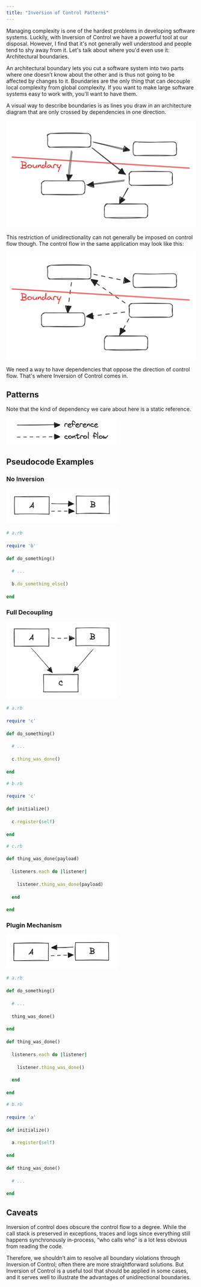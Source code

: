 ```yaml
---
title: "Inversion of Control Patterns"
---
```


Managing complexity is one of the hardest problems in developing software systems. Luckily, with Inversion of Control we have a powerful tool at our disposal. However, I find that it's not generally well understood and people tend to shy away from it. Let's talk about where you'd even use it: Architectural boundaries.

An architectural boundary lets you cut a software system into two parts where one doesn’t know about the other and is thus not going to be affected by changes to it. Boundaries are the only thing that can decouple local complexity from global complexity. If you want to make large software systems easy to work with, you'll want to have them.

A visual way to describe boundaries is as lines you draw in an architecture diagram that are only crossed by dependencies in one direction.

![The arrows represent "depends on" relationships. The bottom partition of the architecture is independent of the top and will thus not be affected by changes to it.](assets/inversion-of-control/boundary.png)

This restriction of unidirectionality can not generally be imposed on control flow though. The control flow in the same application may look like this:

![Here, the control flow crosses the boundary in both directions. Changing that would change the semantics of the application.](assets/inversion-of-control/control_flow.png)

We need a way to have dependencies that oppose the direction of control flow. That's where Inversion of Control comes in.

## Patterns

Note that the kind of dependency we care about here is a static reference.

![Solid arrows are dependencies, dashed arrows are control flow.](assets/inversion-of-control/legend.png)

## Pseudocode Examples
### No Inversion

![A depends on B, A calls into B.](assets/inversion-of-control/no_inversion.png)

```ruby
# a.rb

require 'b'

def do_something()

  # ...

  b.do_something_else()

end
```

### Full Decoupling

![A and B depend on C, A calls into B.](assets/inversion-of-control/full_decoupling.png)

```ruby
# a.rb

require 'c'

def do_something()

  # ...

  c.thing_was_done()

end
```

```ruby
# b.rb

require 'c'

def initialize()

  c.register(self)

end
```

```ruby
# c.rb

def thing_was_done(payload)

  listeners.each do |listener|

    listener.thing_was_done(payload)

  end

end
```

### Plugin Mechanism

![A calls into B, but B depends on A.](assets/inversion-of-control/plugin_mechanism.png)

```ruby
# a.rb

def do_something()

  # ...

  thing_was_done()

end

def thing_was_done()

  listeners.each do |listener|

    listener.thing_was_done()

  end

end
```

```ruby
# b.rb

require 'a'

def initialize()

  a.register(self)

end

def thing_was_done()

  # ...

end
```

## Caveats

Inversion of control does obscure the control flow to a degree. While the call stack is preserved in exceptions, traces and logs since everything still happens synchronously in-process, “who calls who” is a lot less obvious from reading the code. 

Therefore, we shouldn’t aim to resolve all boundary violations through Inversion of Control; often there are more straightforward solutions. But Inversion of Control is a useful tool that should be applied in some cases, and it serves well to illustrate the advantages of unidirectional boundaries.

